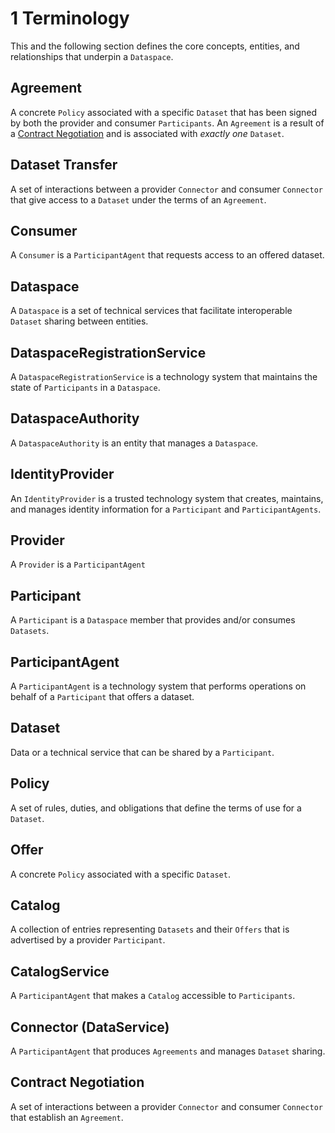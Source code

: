 # 1 Terminology

This and the following section defines the core concepts, entities, and relationships that underpin a `Dataspace`.

## Agreement

A concrete `Policy` associated with a specific `Dataset` that has been signed by both the provider and consumer `Participants`.
An `Agreement` is a result of a [Contract Negotiation](../negotiation/contract.negotiation.protocol.md) and is associated with _exactly one_ `Dataset`.

## Dataset Transfer

A set of interactions between a provider `Connector` and consumer `Connector` that give access to a `Dataset` under the terms of an `Agreement`.

## Consumer

A `Consumer` is a `ParticipantAgent` that requests access to an offered dataset.

## Dataspace

A `Dataspace` is a set of technical services that facilitate interoperable `Dataset` sharing between entities.

## DataspaceRegistrationService

A `DataspaceRegistrationService` is a technology system that maintains the state of `Participants` in a `Dataspace`.

## DataspaceAuthority

A `DataspaceAuthority` is an entity that manages a `Dataspace`.

## IdentityProvider

An `IdentityProvider` is a trusted technology system that creates, maintains, and manages identity information for a `Participant` and `ParticipantAgents`.

## Provider

A `Provider` is a `ParticipantAgent`

## Participant

A `Participant` is a `Dataspace` member that provides and/or consumes `Datasets`.

## ParticipantAgent

A `ParticipantAgent` is a technology system that performs operations on behalf of a `Participant` that offers a dataset.

## Dataset

Data or a technical service that can be shared by a `Participant`.

## Policy

A set of rules, duties, and obligations that define the terms of use for a `Dataset`.

## Offer

A concrete `Policy` associated with a specific `Dataset`.

## Catalog

A collection of entries representing `Datasets` and their `Offers` that is advertised by a provider `Participant`.

## CatalogService

A `ParticipantAgent` that makes a `Catalog` accessible to `Participants`.

## Connector (DataService)

A `ParticipantAgent` that produces `Agreements` and manages `Dataset` sharing.

## Contract Negotiation

A set of interactions between a provider `Connector` and consumer `Connector` that establish an `Agreement`.
